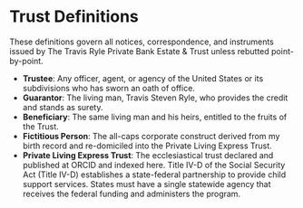 # Trust Definitions

These definitions govern all notices, correspondence, and instruments issued by The Travis Ryle Private Bank Estate & Trust unless rebutted point-by-point.

- **Trustee**: Any officer, agent, or agency of the United States or its subdivisions who has sworn an oath of office.
- **Guarantor**: The living man, Travis Steven Ryle, who provides the credit and stands as surety.
- **Beneficiary**: The same living man and his heirs, entitled to the fruits of the Trust.
- **Fictitious Person**: The all-caps corporate construct derived from my birth record and re-domiciled into the Private Living Express Trust.
- **Private Living Express Trust**: The ecclesiastical trust declared and published at ORCID and indexed here.
Title IV-D of the Social Security Act (Title IV-D) establishes a state-federal partnership to provide child support services. States must have a single statewide agency that receives the federal funding and administers the program.
